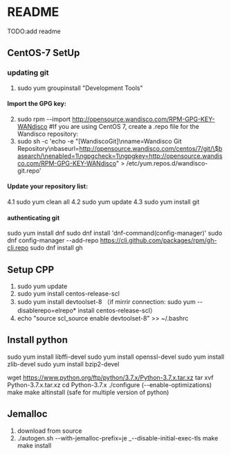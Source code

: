 # README
TODO:add readme


## CentOS-7 SetUp

### updating git
1. sudo yum groupinstall "Development Tools"
#### Import the GPG key:
2. sudo rpm --import http://opensource.wandisco.com/RPM-GPG-KEY-WANdisco
#If you are using CentOS 7, create a .repo file for the Wandisco repository:
3. sudo sh -c 'echo -e "[WandiscoGit]\nname=Wandisco Git Repository\nbaseurl=http://opensource.wandisco.com/centos/7/git/\$basearch/\nenabled=1\ngpgcheck=1\ngpgkey=http://opensource.wandisco.com/RPM-GPG-KEY-WANdisco" > /etc/yum.repos.d/wandisco-git.repo'
#### Update your repository list:
4.1 sudo yum clean all
4.2 sudo yum update
4.3 sudo yum install git
#### authenticating git
sudo yum install dnf
sudo dnf install 'dnf-command(config-manager)'
sudo dnf config-manager --add-repo https://cli.github.com/packages/rpm/gh-cli.repo
sudo dnf install gh

## Setup CPP
1. sudo yum update
2. sudo yum install centos-release-scl
3. sudo yum install devtoolset-8
（if mirrir connection: sudo yum --disablerepo=elrepo* install centos-release-scl）
4. echo "source scl_source enable devtoolset-8" >> ~/.bashrc

## Install python
sudo yum install libffi-devel
sudo yum install openssl-devel
sudo yum install zlib-devel
sudo yum install bzip2-devel

wget https://www.python.org/ftp/python/3.7.x/Python-3.7.x.tar.xz
tar xvf Python-3.7.x.tar.xz
cd Python-3.7.x
./configure (--enable-optimizations)
make
make altinstall (safe for multiple version of python)

## Jemalloc
1. download from source
2. ./autogen.sh --with-jemalloc-prefix=je _--disable-initial-exec-tls
    make
    make install
 